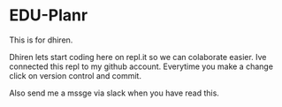 # EDU-Planr
This is for dhiren.

Dhiren lets start coding here on repl.it so we can colaborate easier.
Ive connected this repl to my github account. Everytime you make a change click on version control and commit.

Also send me a mssge via slack when you have read this.
